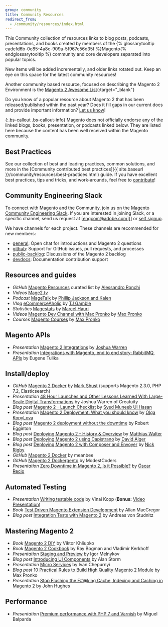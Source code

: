 ```yaml
---
group: community
title: Community Resources
redirect_from: 
  - /community/resources/index.html
---
```


This Community collection of resources links to blog posts, podcasts, presentations, and books created by members of the {% glossarytooltip cadefd6b-0e85-4a8c-909a-5f967c56d35f %}Magento{% endglossarytooltip %} community and core developers separated into popular topics.

New items will be added incrementally, and older links rotated out. Keep an eye on this space for the latest community resources!

Another community based resource, focused on describing the Magento 2 Environment is the [Magento 2 Awesome List][0]{:target="_blank"}

Do you know of a popular resource about Magento 2 that has been released/published within the past year?
Does it fill gaps in our current docs and provide important information?
[Let us know][1]!

{:.bs-callout .bs-callout-info}
Magento does not officially endorse any of the linked blogs, books, presentation, or podcasts linked below.
They are listed here because the content has been well received within the Magento community.

## Best Practices

See our collection of best and leading practices, common solutions, and more in the [Community contributed best practices]({{ site.baseurl }}/community/resources/best-practices.html) guide. If you have excellent best practices, tips and tricks, and work-arounds, feel free to [contribute][]!

## Community Engineering Slack

To connect with Magento and the Community, join us on the [Magento Community Engineering Slack][]. If you are interested in joining Slack, or a specific channel, send us request at [engcom@adobe.com][] or [self signup][].


We have channels for each project. These channels are recommended for new members:

- [general][]: Open chat for introductions and Magento 2 questions
- [github][]: Support for GitHub issues, pull requests, and processes
- [public-backlog][]: Discussions of the Magento 2 backlog
- [devdocs][]: Documentation contribution support

## Resources and guides

- *GitHub* [Magento Resources][23] curated list by [Alessandro Ronchi][30]
- *Videos* [Mage2.tv][24] 
- *Podcast* [MageTalk][25] by [Phillip Jackson and Kalen][27] 
- *Vlog* [eCommerceAholic][26] by [TJ Gamble][28]
- *Statistics* [Magestats][32] by [Marcel Hauri][33]
- *Videos* [Magento Dev Channel with Max Pronko][34] by [Max Pronko][35]
- *Courses* [Magento Courses][36] by [Max Pronko][35]

## Magento APIs

- *Presentation* [Magento 2 Integrations][2] by [Joshua Warren][31]
- *Presentation* [Integrations with Magento, end to end story: RabbitMQ, APIs][3] by Eugene Tulika

## Install/deploy

- *GitHub* [Magento 2 Docker][37] by [Mark Shust][38] (supports Magento 2.3.0, PHP 7.2, Elasticsearch)
- *Presentation* [48 Hour Launches and Other Lessons Learned With Large-Scale Digital Transformations][29] by Joshua Warren of Creatuity
- *Blog post* [Magento 2 - Launch Checklist][21] by [Syed Muneeb Ul Hasan][42]
- *Presentation* [Magento 2 Deployment: What you should know][4] by [Olga KopyLova][43]
- *Blog post* [Magento 2 deployment without the downtime][5] by Robert Egginton
- *Blog post* [Deploying Magento 2 - History & Overview][6] by [Matthias Walter][44]
- *Blog post* [Deploying Magento 2 using Capistrano][17] by [David Alger][45]
- *Blog post* [Deploying Magento 2 with Composer and Envoyer][16] by [Nick Rigby][46]
- *GitHub* [Magento 2 Docker][18] by meanbee
- *GitHub* [Magento 2 Dockergento][39] by ModestCoders
- *Presentation* [Zero Downtime in Magento 2, Is it Possible?][40] by [Óscar Recio][41]

## Automated Testing

- *Presentation* [Writing testable code][10] by Vinai Kopp (**Bonus:** [Video Presentation][11])
- *Book* [Test Driven Magento Extension Development][12] by Allan MacGregor
- *Blog post* [Integration Tests with Magento 2][19] by Andreas von Studnitz

## Mastering Magento 2

- *Book* [Magento 2 DIY][7] by Viktor Khliupko
- *Book* [Magento 2 Cookbook][8] by Ray Bogman and Vladimir Kerkhoff
- *Presentation* [Staging and Preview][9] by Igor Melnykov
- *Blog post* [Introducing UI Components][13] by Alan Storm
- *Presentation* [Micro Services][14] by Ivan Chepurnyi
- *Blog post* [10 Practical Rules to Build High Quality Magento 2 Module][20] by Max Pronko
- *Presentation* [Stop Flushing the F#@king Cache, Indexing and Caching in Magento 2][22] by John Hughes

## Performance

-  *Presentation* [Premium performance with PHP 7 and Varnish][15] by Miguel Balparda 

[contribute]: https://github.com/magento/devdocs/blob/master/.github/CONTRIBUTING.md
[Magento Community Engineering Slack]: https://magentocommeng.slack.com
[engcom@magento.com]: mailto:engcom@adobe.com
[self signup]: https://tinyurl.com/engcom-slack
[general]: https://magentocommeng.slack.com/messages/C4YS78WE6
[github]: https://magentocommeng.slack.com/messages/C7KB93M32
[public-backlog]: https://magentocommeng.slack.com/messages/CCV3J3RV5
[devdocs]: https://magentocommeng.slack.com/messages/CAN932A3H
[0]: https://github.com/DavidLambauer/awesome-magento2 
[1]: https://github.com/magento/devdocs/blob/master/.github/CONTRIBUTING.md
[2]: http://www.slideshare.net/StaceyWhitney1/mage-titans-usa-2016-joshua-warren-magento-2-integrations
[3]: http://www.slideshare.net/vrann/mage-titans-usa-2016-magentofacebookrabbitmq
[4]: http://www.slideshare.net/OlgaKopylova2/m2-deployment
[5]: https://www.c3media.co.uk/blog/c3-news/magento-2-deployment-without-downtime/
[6]: https://dev98.de/2017/01/06/deploying-magento2-history-overview-14/
[7]: https://leanpub.com/magento2diy
[8]: https://www.packtpub.com/web-development/magento-2-cookbook
[9]: http://www.slideshare.net/StaceyWhitney1/mage-titans-usa-2016-igor-melnykov-staging-and-preview
[10]: http://www.slideshare.net/vinaikopp/writing-testable-code-for-magento-1-and-2-2016-romaina
[11]: https://www.youtube.com/watch?v=eF2EoF0WKoo
[12]: https://leanpub.com/tdd-magento-extension
[13]: http://alanstorm.com/magento_2_introducing_ui_components/
[14]: https://www.dropbox.com/s/j9a65kmqo5s4zys/MageTitansUSA%202016%20-%20Creating%20Micro-Services%20for%20Magento%202.pdf?dl=0
[15]: http://www.slideshare.net/StaceyWhitney1/mage-titans-usa-2016-miguel-balparda-magento-2-premium-performance-with-php-7-and-varnish
[16]: https://nickrigby.uk/magento/deploying-magento-2-with-composer-and-envoyer.html
[17]: http://davidalger.com/development/magento/deploying-magento-2-using-capistrano/
[18]: https://github.com/meanbee/docker-magento2
[19]: https://www.integer-net.com/integration-tests-with-magento-2/
[20]: https://medium.com/@maxpronko/10-practical-rules-to-build-high-quality-magento-2-module-e6fe2c9461ac
[21]: https://magenticians.com/magento-2-launch-checklist/
[22]: https://docs.google.com/presentation/d/1NdtNz_LBxk-JsCBy8AvekZAkSPWOE0WCzE14Y9ki-5Q/mobilepresent?slide=id.g3444c1e91c_0_10
[23]: https://github.com/aleron75/mageres
[24]: https://www.mage2.tv
[25]: https://magetalk.com/
[26]: https://www.youtube.com/channel/UCSH4_56yf5khLwTK9q71IGw
[27]: https://magetalk.com/about/
[28]: https://twitter.com/ecommerceaholic
[29]: https://creatuity.com/m/download-joshua-warrens-magetitans-2018-presentation
[30]: https://twitter.com/aleron75
[31]: https://twitter.com/JoshuaSWarren
[32]: https://magestats.net/
[33]: https://twitter.com/mhauri
[34]: https://www.youtube.com/maxpronko
[35]: https://twitter.com/max_pronko
[36]: https://www.maxpronko.com/all-courses/
[37]: https://github.com/markoshust/docker-magento
[38]: https://twitter.com/markshust
[39]: https://github.com/ModestCoders/magento2-dockergento
[40]: https://www.slideshare.net/OscarRecioSoria/zero-downtime-in-magento-2-is-it-possible
[41]: https://twitter.com/osrecio
[42]: https://twitter.com/syed_muneebb
[43]: https://twitter.com/buskamuza
[44]: https://twitter.com/mat_walter
[45]: https://twitter.com/blackbooker
[46]: https://twitter.com/nick_rigby
